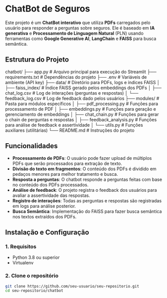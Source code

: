 
# ChatBot de Seguros 

Este projeto é um **ChatBot interativo** que utiliza **PDFs** carregados pelo usuário para responder a perguntas sobre seguros. Ele é baseado em **IA generativa** e **Processamento de Linguagem Natural** (PLN) usando ferramentas como **Google Generative AI**, **LangChain** e **FAISS** para busca semântica.

## Estrutura do Projeto
chatbot/
├── app.py                    # Arquivo principal para execução do Streamlit
├── requirements.txt           # Dependências do projeto
├── .env                       # Variáveis de ambiente (API key)
├── data/                      # Diretório para PDFs, logs e índices FAISS
│   ├── faiss_index/           # Índice FAISS gerado pelos embeddings dos PDFs
│   ├── chat_log.csv           # Log de interações (perguntas e respostas)
│   └── feedback_log.csv       # Log de feedback dado pelos usuários
├── modules/                   # Pasta para módulos específicos
│   ├── pdf_processing.py      # Funções para processamento de PDF
│   ├── embeddings.py          # Funções para geração e gerenciamento de embeddings
│   ├── chat_chain.py          # Funções para gerar o chain de perguntas e respostas
│   ├── feedback_analysis.py   # Funções para análise de feedback e assertividade
│   └── utils.py               # Funções auxiliares (utilitárias)
└── README.md                  # Instruções do projeto


## Funcionalidades

- **Processamento de PDFs**: O usuário pode fazer upload de múltiplos PDFs que serão processados para extração de texto.
- **Divisão do texto em fragmentos**: O conteúdo dos PDFs é dividido em pedaços menores para melhor tratamento e busca.
- **Resposta a perguntas**: O chatbot responde a perguntas feitas com base no conteúdo dos PDFs processados.
- **Análise de feedback**: O projeto registra o feedback dos usuários para avaliar a assertividade das respostas.
- **Registro de interações**: Todas as perguntas e respostas são registradas em logs para análise posterior.
- **Busca Semântica**: Implementação do FAISS para fazer busca semântica nos textos extraídos dos PDFs.

## Instalação e Configuração

### 1. Requisitos

- Python 3.8 ou superior
- Virtualenv

### 2. Clone o repositório

```bash
git clone https://github.com/seu-usuario/seu-repositorio.git
cd seu-repositorio/chatbot










